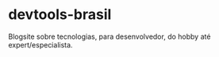 # devtools-brasil
Blogsite sobre tecnologias, para desenvolvedor, do hobby até expert/especialista.
